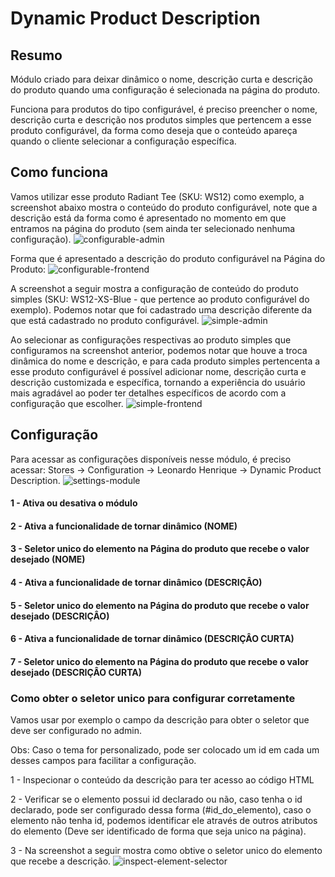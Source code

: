 # Dynamic Product Description

## Resumo
Módulo criado para deixar dinâmico o nome, descrição curta e descrição do produto quando uma configuração é selecionada na página do produto.

Funciona para produtos do tipo configurável, é preciso preencher o nome, descrição curta e descrição nos produtos simples que pertencem a esse produto configurável, da forma como deseja que o conteúdo apareça quando o cliente selecionar a configuração específica.

## Como funciona
Vamos utilizar esse produto Radiant Tee (SKU: WS12) como exemplo, a screenshot abaixo mostra o conteúdo do produto configurável, note que a descrição está da forma como é apresentado no momento em que entramos na página do produto (sem ainda ter selecionado nenhuma configuração). 
![configurable-admin](https://user-images.githubusercontent.com/43687466/218550817-5cd3aa91-9bf7-44fa-9a46-28578603b422.png)

Forma que é apresentado a descrição do produto configurável na Página do Produto:
![configurable-frontend](https://user-images.githubusercontent.com/43687466/218550824-0a9c051d-24ae-4ef4-b07c-4d19e5e3e266.png)

A screenshot a seguir mostra a configuração de conteúdo do produto simples (SKU: WS12-XS-Blue - que pertence ao produto configurável do exemplo).
Podemos notar que foi cadastrado uma descrição diferente da que está cadastrado no produto configurável.
![simple-admin](https://user-images.githubusercontent.com/43687466/218550844-b2a763c7-64e1-4795-aab1-158f8f3d54ab.png)

Ao selecionar as configurações respectivas ao produto simples que configuramos na screenshot anterior, podemos notar que houve a troca dinâmica do nome e descrição, e para cada produto simples pertencenta a esse produto configurável é possível adicionar nome, descrição curta e descrição customizada e específica, tornando a experiência do usuário mais agradável ao poder ter detalhes específicos de acordo com a configuração que escolher.
![simple-frontend](https://user-images.githubusercontent.com/43687466/218550854-190badba-88ab-4d3c-8391-215e56181bc5.png)

## Configuração
Para acessar as configurações disponíveis nesse módulo, é preciso acessar: Stores -> Configuration -> Leonardo Henrique -> Dynamic Product Description.
![settings-module](https://user-images.githubusercontent.com/43687466/218550785-98833bf4-b0db-4ace-8ab9-1c02856fa24a.png)

#### 1 - Ativa ou desativa o módulo
#### 2 - Ativa a funcionalidade de tornar dinâmico (NOME)
#### 3 - Seletor unico do elemento na Página do produto que recebe o valor desejado (NOME)
#### 4 - Ativa a funcionalidade de tornar dinâmico (DESCRIÇÂO)
#### 5 - Seletor unico do elemento na Página do produto que recebe o valor desejado (DESCRIÇÂO)
#### 6 - Ativa a funcionalidade de tornar dinâmico (DESCRIÇÂO CURTA)
#### 7 - Seletor unico do elemento na Página do produto que recebe o valor desejado (DESCRIÇÂO CURTA)

### Como obter o seletor unico para configurar corretamente
Vamos usar por exemplo o campo da descrição para obter o seletor que deve ser configurado no admin.

Obs: Caso o tema for personalizado, pode ser colocado um id em cada um desses campos para facilitar a configuração.

1 - Inspecionar o conteúdo da descrição para ter acesso ao código HTML

2 - Verificar se o elemento possui id declarado ou não, caso tenha o id declarado, pode ser configurado dessa forma (#id_do_elemento), caso o elemento não tenha id,
podemos identificar ele através de outros atributos do elemento (Deve ser identificado de forma que seja unico na página).

3 - Na screenshot a seguir mostra como obtive o seletor unico do elemento que recebe a descrição.
![inspect-element-selector](https://user-images.githubusercontent.com/43687466/218550877-146a4eca-c34a-4838-a123-0b7f61342a99.png)

